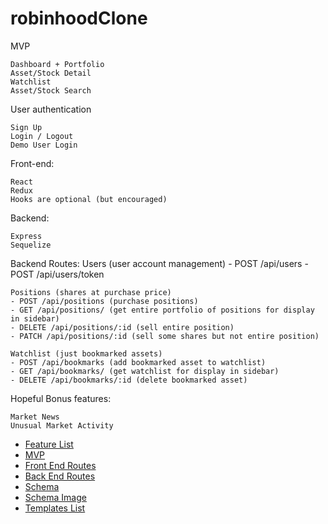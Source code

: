 # robinhoodClone

MVP

    Dashboard + Portfolio
    Asset/Stock Detail
    Watchlist
    Asset/Stock Search

User authentication

    Sign Up
    Login / Logout
    Demo User Login

Front-end:

    React
    Redux
    Hooks are optional (but encouraged)

Backend:

    Express
    Sequelize
    
Backend Routes:
    Users (user account management)
    - POST /api/users
    - POST /api/users/token
    
    Positions (shares at purchase price)
    - POST /api/positions (purchase positions)
    - GET /api/positions/ (get entire portfolio of positions for display in sidebar)
    - DELETE /api/positions/:id (sell entire position)
    - PATCH /api/positions/:id (sell some shares but not entire position)
    
    Watchlist (just bookmarked assets)
    - POST /api/bookmarks (add bookmarked asset to watchlist)
    - GET /api/bookmarks/ (get watchlist for display in sidebar)
    - DELETE /api/bookmarks/:id (delete bookmarked asset)
    
    
Hopeful Bonus features:

    Market News
    Unusual Market Activity
    
* [Feature List](/documentation/featureList.md)
* [MVP](/documentation/MVP.md)
* [Front End Routes](/documentation/frontEndRoutes.md)
* [Back End Routes](/documentation/backEndRoutes.md)
* [Schema](/documentation/schema.md)
* [Schema Image](/documentation/schema-diagram.png)
* [Templates List](/documentation/templatesList.md)
